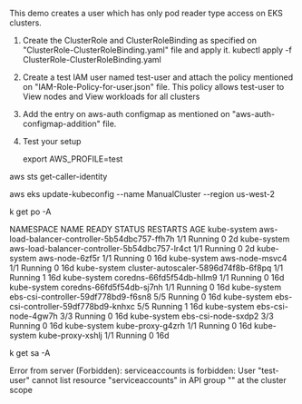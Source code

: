 This demo creates a user which has only pod reader type access on EKS clusters.

1. Create the ClusterRole and ClusterRoleBinding as specified on "ClusterRole-ClusterRoleBinding.yaml" file and apply it.
   kubectl apply -f ClusterRole-ClusterRoleBinding.yaml

2. Create a test IAM user named test-user and attach the policy mentioned on "IAM-Role-Policy-for-user.json" file.
   This policy allows test-user to View nodes and View workloads for all clusters

3. Add the entry on aws-auth configmap as mentioned on "aws-auth-configmap-addition" file.

4. Test your setup
   
   export AWS_PROFILE=test

  aws sts get-caller-identity

  aws eks update-kubeconfig --name ManualCluster --region us-west-2

  k get po -A

  NAMESPACE     NAME                                            READY   STATUS    RESTARTS   AGE
  kube-system   aws-load-balancer-controller-5b54dbc757-ffh7h   1/1     Running   0          2d
  kube-system   aws-load-balancer-controller-5b54dbc757-lr4ct   1/1     Running   0          2d
  kube-system   aws-node-6zf5r                                  1/1     Running   0          16d
  kube-system   aws-node-msvc4                                  1/1     Running   0          16d
  kube-system   cluster-autoscaler-5896d74f8b-6f8pq             1/1     Running   1          16d
  kube-system   coredns-66fd5f54db-hllm9                        1/1     Running   0          16d
  kube-system   coredns-66fd5f54db-sj7nh                        1/1     Running   0          16d
  kube-system   ebs-csi-controller-59df778bd9-f6sn8             5/5     Running   0          16d
  kube-system   ebs-csi-controller-59df778bd9-knhxc             5/5     Running   1          16d
  kube-system   ebs-csi-node-4gw7h                              3/3     Running   0          16d
  kube-system   ebs-csi-node-sxdp2                              3/3     Running   0          16d
  kube-system   kube-proxy-g4zrh                                1/1     Running   0          16d
  kube-system   kube-proxy-xshlj                                1/1     Running   0          16d

  k get sa -A

  Error from server (Forbidden): serviceaccounts is forbidden: User "test-user" cannot list resource "serviceaccounts" in API group "" at the cluster scope
